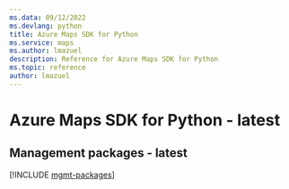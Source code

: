 ```yaml
---
ms.data: 09/12/2022
ms.devlang: python
title: Azure Maps SDK for Python
ms.service: maps
ms.author: lmazuel
description: Reference for Azure Maps SDK for Python
ms.topic: reference
author: lmazuel
---
```

# Azure Maps SDK for Python - latest

## Management packages - latest
[!INCLUDE [mgmt-packages](maps-mgmt-index.md)]